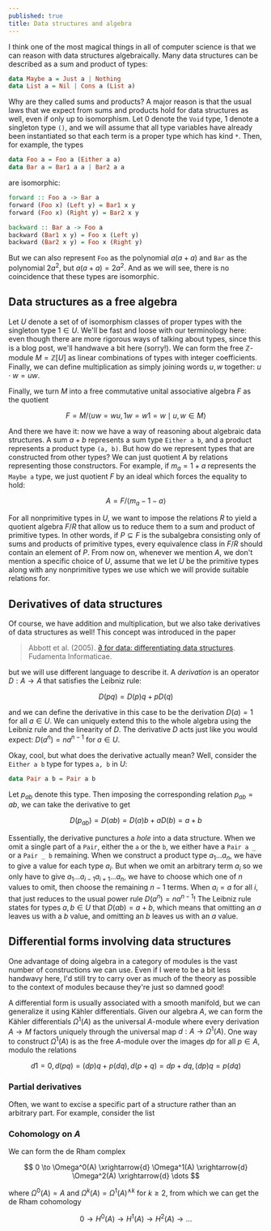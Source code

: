 ```yaml
---
published: true
title: Data structures and algebra
---
```


I think one of the most magical things in all of computer science is that we can reason with data structures algebraically. Many data structures can be described as a sum and product of types:

```haskell
data Maybe a = Just a | Nothing
data List a = Nil | Cons a (List a)
```

Why are they called sums and products? A major reason is that the usual laws that we expect from sums and products hold for data structures as well, even if only up to isomorphism. Let $0$ denote the `Void` type, $1$ denote a singleton type `()`, and we will assume that all type variables have already been instantiated so that each term is a proper type which has kind `*`. Then, for example, the types

```haskell
data Foo a = Foo a (Either a a)
data Bar a = Bar1 a a | Bar2 a a
```

are isomorphic:

```haskell
forward :: Foo a -> Bar a
forward (Foo x) (Left y) = Bar1 x y
forward (Foo x) (Right y) = Bar2 x y

backward :: Bar a -> Foo a
backward (Bar1 x y) = Foo x (Left y)
backward (Bar2 x y) = Foo x (Right y)
```

But we can also represent `Foo` as the polynomial $a(a + a)$ and `Bar` as the polynomial $2a^2$, but $a(a+a) = 2a^2$. And as we will see, there is no coincidence that these types are isomorphic.

## Data structures as a free algebra
Let $U$ denote a set of of isomorphism classes of proper types with the singleton type $1 \in U$. We'll be fast and loose with our terminology here: even though there are more rigorous ways of talking about types, since this is a blog post, we'll handwave a bit here (sorry!). We can form the free $\mathbb{Z}$-module $M = \mathbb{Z}[U]$ as linear combinations of types with integer coefficients. Finally, we can define multiplication as simply joining words $u, w$ together: $u \cdot w = uw$.

Finally, we turn $M$ into a free commutative unital associative algebra $F$ as the quotient

$$
F = M/\langle uw = wu, 1w = w1 = w \mid u, w \in M \rangle
$$

And there we have it: now we have a way of reasoning about algebraic data structures. A sum $a + b$ represents a sum type `Either a b`, and a product represents a product type `(a, b)`. But how do we represent types that are constructed from other types? We can just quotient $A$ by relations representing those constructors. For example, if $m_a = 1 + a$ represents the `Maybe a` type, we just quotient $F$ by an ideal which forces the equality to hold:

$$
A = F/\langle m_a - 1 - a \rangle
$$

For all nonprimitive types in $U$, we want to impose the relations $R$ to yield a quotient algebra $F/R$ that allow us to reduce them to a sum and product of primitive types. In other words, if $P \subseteq F$ is the subalgebra consisting only of sums and products of primitive types, every equivalence class in $F/R$ should contain an element of $P$. From now on, whenever we mention $A$, we don't mention a specific choice of $U$, assume that we let $U$ be the primitive types along with any nonprimitive types we use which we will provide suitable relations for.

## Derivatives of data structures
Of course, we have addition and multiplication, but we also take derivatives of data structures as well! This concept was introduced in the paper

> Abbott et al. (2005). [∂ for data: differentiating data structures](http://strictlypositive.org/dfordata.pdf). Fudamenta Informaticae.

but we will use different language to describe it. A *derivation* is an operator $D: A \to A$ that satisfies the Leibniz rule:

$$
D(pq) = D(p)q + pD(q)
$$

and we can define the derivative in this case to be the derivation $D(a) = 1$ for all $a \in U$. We can uniquely extend this to the whole algebra using the Leibniz rule and the linearity of $D$. The derivative $D$ acts just like you would expect: $D(a^n) = na^{n-1}$ for $a \in U$. 

Okay, cool, but what does the derivative actually mean? Well, consider the `Either a b` type for types `a, b` in $U$:

```haskell
data Pair a b = Pair a b
```

Let $p_{ab}$ denote this type. Then imposing the corresponding relation $p_{ab} = ab$, we can take the derivative to get

$$
D(p_{ab}) = D(ab) = D(a)b + aD(b) = a + b
$$

Essentially, the derivative punctures a *hole* into a data structure. When we omit a single part of a `Pair`, either the `a` or the `b`, we either have a `Pair a _` or a `Pair _ b` remaining. When we construct a product type $a_1 \dots a_n$, we have to give a value for each type $a_i$. But when we omit an arbitrary term $a_i$ so we only have to give $a_1 \dots a_{i-1} a_{i+1} \dots a_n$, we have to choose which one of $n$ values to omit, then choose the remaining $n-1$ terms. When $a_i = a$ for all $i$, that just reduces to the usual power rule $D(a^n) = na^{n-1}$! The Leibniz rule states for types $a, b \in U$ that $D(ab) = a + b$, which means that omitting an $a$ leaves us with a $b$ value, and omitting an $b$ leaves us with an $a$ value.

## Differential forms involving data structures

One advantage of doing algebra in a category of modules is the vast number of constructions we can use. Even if I were to be a bit less handwavy here, I'd still try to carry over as much of the theory as possible to the context of modules because they're just so damned good!

A differential form is usually associated with a smooth manifold, but we can generalize it using Kähler differentials. Given our algebra $A$, we can form the Kähler differentials $\Omega^1(A)$ as the universal $A$-module where every derivation $A \to M$ factors uniquely through the universal map $d: A \to \Omega^1(A)$. One way to construct $\Omega^1(A)$ is as the free $A$-module over the images $dp$ for all $p \in A$, modulo the relations

$$
d1 = 0, d(pq) = (dp)q + p(dq), d(p+q) = dp + dq, (dp)q = p(dq)
$$

### Partial derivatives
Often, we want to excise a specific part of a structure rather than an arbitrary part. For example, consider the list

### Cohomology on $A$

We can form the de Rham complex

$$
0 \to \Omega^0(A) \xrightarrow{d} \Omega^1(A) \xrightarrow{d} \Omega^2(A) \xrightarrow{d} \dots
$$

where $\Omega^0(A) = A$ and $\Omega^k(A) = \Omega^1(A)^{\wedge k}$ for $k \geq 2$, from which we can get the de Rham cohomology

$$
0 \to H^0(A) \to H^1(A) \to H^2(A) \to \dots
$$

